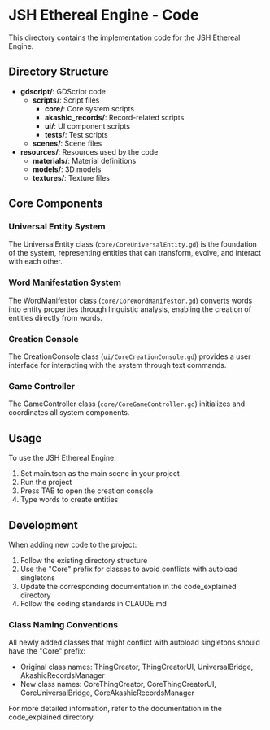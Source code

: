 # JSH Ethereal Engine - Code

This directory contains the implementation code for the JSH Ethereal Engine.

## Directory Structure

- **gdscript/**: GDScript code
  - **scripts/**: Script files
    - **core/**: Core system scripts
    - **akashic_records/**: Record-related scripts
    - **ui/**: UI component scripts
    - **tests/**: Test scripts
  - **scenes/**: Scene files
- **resources/**: Resources used by the code
  - **materials/**: Material definitions
  - **models/**: 3D models
  - **textures/**: Texture files

## Core Components

### Universal Entity System

The UniversalEntity class (`core/CoreUniversalEntity.gd`) is the foundation of the system, representing entities that can transform, evolve, and interact with each other.

### Word Manifestation System

The WordManifestor class (`core/CoreWordManifestor.gd`) converts words into entity properties through linguistic analysis, enabling the creation of entities directly from words.

### Creation Console

The CreationConsole class (`ui/CoreCreationConsole.gd`) provides a user interface for interacting with the system through text commands.

### Game Controller

The GameController class (`core/CoreGameController.gd`) initializes and coordinates all system components.

## Usage

To use the JSH Ethereal Engine:

1. Set main.tscn as the main scene in your project
2. Run the project
3. Press TAB to open the creation console
4. Type words to create entities

## Development

When adding new code to the project:

1. Follow the existing directory structure
2. Use the "Core" prefix for classes to avoid conflicts with autoload singletons
3. Update the corresponding documentation in the code_explained directory
4. Follow the coding standards in CLAUDE.md

### Class Naming Conventions

All newly added classes that might conflict with autoload singletons should have the "Core" prefix:

- Original class names: ThingCreator, ThingCreatorUI, UniversalBridge, AkashicRecordsManager
- New class names: CoreThingCreator, CoreThingCreatorUI, CoreUniversalBridge, CoreAkashicRecordsManager

For more detailed information, refer to the documentation in the code_explained directory.
